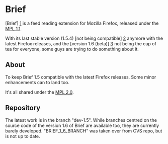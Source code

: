 Brief
=====

[Brief] [1] is a feed reading extension for Mozilla Firefox, released under the [MPL 1.1].

With its last stable version (1.5.4) [not being compatible] [2] anymore with the latest Firefox releases, and the [version 1.6 (beta)] [3] not being the cup of tea for everyone, some guys are trying to do something about it.


About
-----

To keep Brief 1.5 compatible with the latest Firefox releases. Some minor enhancements can to land too.

It's all shared under the [MPL 2.0].


Repository
----------

The latest work is in the branch "dev-1.5". While branches centred on the source code of the version 1.6 of Brief are available too, they are currently barely developed. "BRIEF_1_6_BRANCH" was taken over from CVS repo, but is not up to date.



[1]: https://addons.mozilla.org/firefox/addon/brief/
[2]: https://addons.mozilla.org/firefox/compatibility/reporter/brief@mozdev.org
[3]: https://addons.mozilla.org/firefox/addon/brief/versions/?page=1#version-1.6b1

[MPL 1.1]: http://www.mozilla.org/MPL/1.1/      "Mozilla Public License, version 1.1"
[MPL 2.0]: http://www.mozilla.org/MPL/2.0/      "Mozilla Public License, version 2.0"
